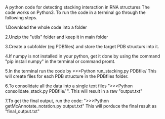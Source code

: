 A python code for detecting stacking interaction in RNA structures The code works on Python3. To run the code in a terminal go through the following steps.

1.Download the whole code into a folder

2.Unzip the "utils" folder and keep it in main folder 

3.Create a subfolder (eg PDBfiles) and store the target PDB structurs into it.

4.If numpy is not installed in your python, get it done by using the command "pip install numpy" in the terminal or command promt.

5.In the terminal run the code by >>>Python run_stacking.py PDBfile/ This will create files for each PDB structure in the PDBfiles folder. 

6.To consolidate all the data into a single text files ">>>Python consolidate_stack.py PDBfile/ ". This will result in a raw "output.txt" 

7.To get the final output, run the code: ">>>Python getMcAnnotate_notation.py output.txt" This will porduce the final result as "final_output.txt"
